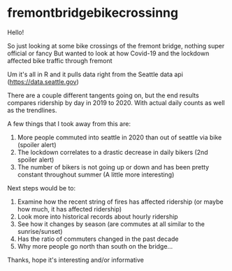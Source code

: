 # fremontbridgebikecrossinng

Hello! 

So just looking at some bike crossings of the fremont bridge, nothing super official or fancy
But wanted to look at how Covid-19 and the lockdown affected bike traffic through fremont 

Um it's all in R and it pulls data right from the Seattle data api (https://data.seattle.gov) 

There are a couple different tangents going on, but the end results compares ridership by day in 2019 to 2020. With actual daily counts as well as the trendlines.

A few things that I took away from this are:
  1. More people commuted into seattle in 2020 than out of seattle via bike (spoiler alert)
  2. The lockdown correlates to a drastic decrease in daily bikers (2nd spoiler alert)
  3. The number of bikers is not going up or down and has been pretty constant throughout summer (A little more interesting) 
  
  
Next steps would be to:
  1. Examine how the recent string of fires has affected ridership (or maybe how much, it has affected ridership) 
  2. Look more into historical records about hourly ridership
  3. See how it changes by season (are commutes at all similar to the sunrise/sunset)
  4. Has the ratio of commuters changed in the past decade
  5. Why more people go north than south on the bridge...

    
    
Thanks, hope it's interesting and/or informative
